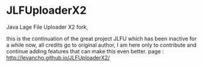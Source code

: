 # JLFUploaderX2
Java Lage File Uploader X2 fork,

this is the continuation of the great project JLFU which has been inactive for a while now,
all credits go to original author, I am here only to contribute and continue adding features that can make this even better.
page : http://levancho.github.io/JLFUploaderX2/
